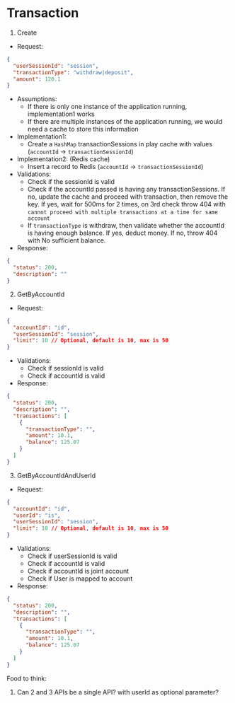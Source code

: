 # Transaction

1. Create
- Request:
```json
{
  "userSessionId": "session",
  "transactionType": "withdraw|deposit",
  "amount": 120.1
}
```
- Assumptions:
  - If there is only one instance of the application running, implementation1 works
  - If there are multiple instances of the application running, we would need a cache to store this information
- Implementation1:
  - Create a `HashMap` transactionSessions in play cache with values (`accountId` -> `transactionSessionId`)
- Implementation2: (Redis cache)
  - Insert a record to Redis (`accountId` -> `transactionSessionId`)
- Validations:
  - Check if the sessionId is valid
  - Check if the accountId passed is having any transactionSessions. If no, update the cache and proceed with transaction, then remove the key. If yes, wait for 500ms for 2 times, on 3rd check throw 404 with `cannot proceed with multiple transactions at a time for same account`
  - If `transactionType` is withdraw, then validate whether the accountId is having enough balance. If yes, deduct money. If no, throw 404 with No sufficient balance.
- Response:
```json
{
  "status": 200,
  "description": ""
}
```

2. GetByAccountId
- Request:
```json
{
  "accountId": "id",
  "userSessionId": "session",
  "limit": 10 // Optional, default is 10, max is 50
}
```
- Validations:
  - Check if sessionId is valid
  - Check if accountId is valid
- Response:
```json
{
  "status": 200,
  "description": "",
  "transactions": [
    {
      "transactionType": "",
      "amount": 10.1,
      "balance": 125.07
    }
  ]
}
```

3. GetByAccountIdAndUserId
- Request:
```json
{
  "accountId": "id",
  "userId": "is",
  "userSessionId": "session",
  "limit": 10 // Optional, default is 10, max is 50
}
```
- Validations:
  - Check if userSessionId is valid
  - Check if accountId is valid
  - Check if accountId is joint account
  - Check if User is mapped to account
- Response:
```json
{
  "status": 200,
  "description": "",
  "transactions": [
    {
      "transactionType": "",
      "amount": 10.1,
      "balance": 125.07
    }
  ]
}
```

Food to think:
1. Can 2 and 3 APIs be a single API? with userId as optional parameter?

